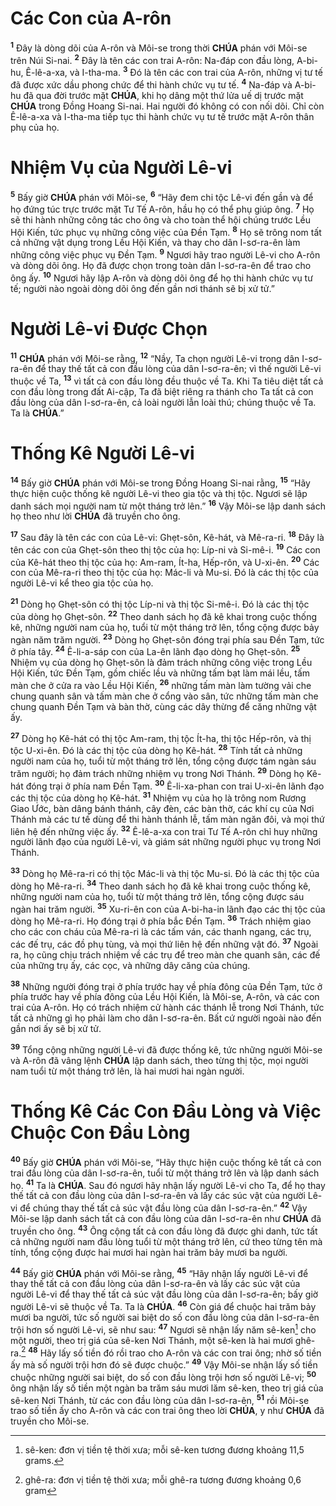 # Các Con của A-rôn
<sup><b>1</b></sup> Đây là dòng dõi của A-rôn và Môi-se trong thời **CHÚA** phán với Môi-se trên Núi Si-nai. <sup><b>2</b></sup> Đây là tên các con trai A-rôn: Na-đáp con đầu lòng, A-bi-hu, Ê-lê-a-xa, và I-tha-ma. <sup><b>3</b></sup> Đó là tên các con trai của A-rôn, những vị tư tế đã được xức dầu phong chức để thi hành chức vụ tư tế. <sup><b>4</b></sup> Na-đáp và A-bi-hu đã qua đời trước mặt **CHÚA**, khi họ dâng một thứ lửa uế dị trước mặt **CHÚA** trong Đồng Hoang Si-nai. Hai người đó không có con nối dõi. Chỉ còn Ê-lê-a-xa và I-tha-ma tiếp tục thi hành chức vụ tư tế trước mặt A-rôn thân phụ của họ.

# Nhiệm Vụ của Người Lê-vi
<sup><b>5</b></sup> Bấy giờ **CHÚA** phán với Môi-se, <sup><b>6</b></sup> “Hãy đem chi tộc Lê-vi đến gần và để họ đứng túc trực trước mặt Tư Tế A-rôn, hầu họ có thể phụ giúp ông. <sup><b>7</b></sup> Họ sẽ thi hành những công tác cho ông và cho toàn thể hội chúng trước Lều Hội Kiến, tức phục vụ những công việc của Đền Tạm. <sup><b>8</b></sup> Họ sẽ trông nom tất cả những vật dụng trong Lều Hội Kiến, và thay cho dân I-sơ-ra-ên làm những công việc phục vụ Đền Tạm. <sup><b>9</b></sup> Ngươi hãy trao người Lê-vi cho A-rôn và dòng dõi ông. Họ đã được chọn trong toàn dân I-sơ-ra-ên để trao cho ông ấy. <sup><b>10</b></sup> Ngươi hãy lập A-rôn và dòng dõi ông để họ thi hành chức vụ tư tế; người nào ngoài dòng dõi ông đến gần nơi thánh sẽ bị xử tử.”

# Người Lê-vi Được Chọn
<sup><b>11</b></sup> **CHÚA** phán với Môi-se rằng, <sup><b>12</b></sup> “Nầy, Ta chọn người Lê-vi trong dân I-sơ-ra-ên để thay thế tất cả con đầu lòng của dân I-sơ-ra-ên; vì thế người Lê-vi thuộc về Ta, <sup><b>13</b></sup> vì tất cả con đầu lòng đều thuộc về Ta. Khi Ta tiêu diệt tất cả con đầu lòng trong đất Ai-cập, Ta đã biệt riêng ra thánh cho Ta tất cả con đầu lòng của dân I-sơ-ra-ên, cả loài người lẫn loài thú; chúng thuộc về Ta. Ta là **CHÚA**.”

# Thống Kê Người Lê-vi
<sup><b>14</b></sup> Bấy giờ **CHÚA** phán với Môi-se trong Đồng Hoang Si-nai rằng, <sup><b>15</b></sup> “Hãy thực hiện cuộc thống kê người Lê-vi theo gia tộc và thị tộc. Ngươi sẽ lập danh sách mọi người nam từ một tháng trở lên.” <sup><b>16</b></sup> Vậy Môi-se lập danh sách họ theo như lời **CHÚA** đã truyền cho ông.

<sup><b>17</b></sup> Sau đây là tên các con của Lê-vi: Ghẹt-sôn, Kê-hát, và Mê-ra-ri. <sup><b>18</b></sup> Đây là tên các con của Ghẹt-sôn theo thị tộc của họ: Líp-ni và Si-mê-i. <sup><b>19</b></sup> Các con của Kê-hát theo thị tộc của họ: Am-ram, Ít-ha, Hếp-rôn, và U-xi-ên. <sup><b>20</b></sup> Các con của Mê-ra-ri theo thị tộc của họ: Mác-li và Mu-si. Đó là các thị tộc của người Lê-vi kể theo gia tộc của họ.

<sup><b>21</b></sup> Dòng họ Ghẹt-sôn có thị tộc Líp-ni và thị tộc Si-mê-i. Đó là các thị tộc của dòng họ Ghẹt-sôn. <sup><b>22</b></sup> Theo danh sách họ đã kê khai trong cuộc thống kê, những người nam của họ, tuổi từ một tháng trở lên, tổng cộng được bảy ngàn năm trăm người. <sup><b>23</b></sup> Dòng họ Ghẹt-sôn đóng trại phía sau Đền Tạm, tức ở phía tây. <sup><b>24</b></sup> Ê-li-a-sáp con của La-ên lãnh đạo dòng họ Ghẹt-sôn. <sup><b>25</b></sup> Nhiệm vụ của dòng họ Ghẹt-sôn là đảm trách những công việc trong Lều Hội Kiến, tức Đền Tạm, gồm chiếc lều và những tấm bạt làm mái lều, tấm màn che ở cửa ra vào Lều Hội Kiến, <sup><b>26</b></sup> những tấm màn làm tường vải che chung quanh sân và tấm màn che ở cổng vào sân, tức những tấm màn che chung quanh Đền Tạm và bàn thờ, cùng các dây thừng để căng những vật ấy.

<sup><b>27</b></sup> Dòng họ Kê-hát có thị tộc Am-ram, thị tộc Ít-ha, thị tộc Hếp-rôn, và thị tộc U-xi-ên. Đó là các thị tộc của dòng họ Kê-hát. <sup><b>28</b></sup> Tính tất cả những người nam của họ, tuổi từ một tháng trở lên, tổng cộng được tám ngàn sáu trăm người; họ đảm trách những nhiệm vụ trong Nơi Thánh. <sup><b>29</b></sup> Dòng họ Kê-hát đóng trại ở phía nam Đền Tạm. <sup><b>30</b></sup> Ê-li-xa-phan con trai U-xi-ên lãnh đạo các thị tộc của dòng họ Kê-hát. <sup><b>31</b></sup> Nhiệm vụ của họ là trông nom Rương Giao Ước, bàn dâng bánh thánh, cây đèn, các bàn thờ, các khí cụ của Nơi Thánh mà các tư tế dùng để thi hành thánh lễ, tấm màn ngăn đôi, và mọi thứ liên hệ đến những việc ấy. <sup><b>32</b></sup> Ê-lê-a-xa con trai Tư Tế A-rôn chỉ huy những người lãnh đạo của người Lê-vi, và giám sát những người phục vụ trong Nơi Thánh.

<sup><b>33</b></sup> Dòng họ Mê-ra-ri có thị tộc Mác-li và thị tộc Mu-si. Đó là các thị tộc của dòng họ Mê-ra-ri. <sup><b>34</b></sup> Theo danh sách họ đã kê khai trong cuộc thống kê, những người nam của họ, tuổi từ một tháng trở lên, tổng cộng được sáu ngàn hai trăm người. <sup><b>35</b></sup> Xu-ri-ên con của A-bi-ha-in lãnh đạo các thị tộc của dòng họ Mê-ra-ri. Họ đóng trại ở phía bắc Đền Tạm. <sup><b>36</b></sup> Trách nhiệm giao cho các con cháu của Mê-ra-ri là các tấm ván, các thanh ngang, các trụ, các đế trụ, các đồ phụ tùng, và mọi thứ liên hệ đến những vật đó. <sup><b>37</b></sup> Ngoài ra, họ cũng chịu trách nhiệm về các trụ để treo màn che quanh sân, các đế của những trụ ấy, các cọc, và những dây căng của chúng.

<sup><b>38</b></sup> Những người đóng trại ở phía trước hay về phía đông của Đền Tạm, tức ở phía trước hay về phía đông của Lều Hội Kiến, là Môi-se, A-rôn, và các con trai của A-rôn. Họ có trách nhiệm cử hành các thánh lễ trong Nơi Thánh, tức tất cả những gì họ phải làm cho dân I-sơ-ra-ên. Bất cứ người ngoài nào đến gần nơi ấy sẽ bị xử tử.

<sup><b>39</b></sup> Tổng cộng những người Lê-vi đã được thống kê, tức những người Môi-se và A-rôn đã vâng lệnh **CHÚA** lập danh sách, theo từng thị tộc, mọi người nam tuổi từ một tháng trở lên, là hai mươi hai ngàn người.

# Thống Kê Các Con Đầu Lòng và Việc Chuộc Con Đầu Lòng
<sup><b>40</b></sup> Bấy giờ **CHÚA** phán với Môi-se, “Hãy thực hiện cuộc thống kê tất cả con trai đầu lòng của dân I-sơ-ra-ên, tuổi từ một tháng trở lên và lập danh sách họ. <sup><b>41</b></sup> Ta là **CHÚA**. Sau đó ngươi hãy nhận lấy người Lê-vi cho Ta, để họ thay thế tất cả con đầu lòng của dân I-sơ-ra-ên và lấy các súc vật của người Lê-vi để chúng thay thế tất cả súc vật đầu lòng của dân I-sơ-ra-ên.” <sup><b>42</b></sup> Vậy Môi-se lập danh sách tất cả con đầu lòng của dân I-sơ-ra-ên như **CHÚA** đã truyền cho ông. <sup><b>43</b></sup> Ông cộng tất cả con đầu lòng đã được ghi danh, tức tất cả những người nam đầu lòng tuổi từ một tháng trở lên, cứ theo từng tên mà tính, tổng cộng được hai mươi hai ngàn hai trăm bảy mươi ba người.

<sup><b>44</b></sup> Bấy giờ **CHÚA** phán với Môi-se rằng, <sup><b>45</b></sup> “Hãy nhận lấy người Lê-vi để thay thế tất cả con đầu lòng của dân I-sơ-ra-ên và lấy các súc vật của người Lê-vi để thay thế tất cả súc vật đầu lòng của dân I-sơ-ra-ên; bấy giờ người Lê-vi sẽ thuộc về Ta. Ta là **CHÚA**. <sup><b>46</b></sup> Còn giá để chuộc hai trăm bảy mươi ba người, tức số người sai biệt do số con đầu lòng của dân I-sơ-ra-ên trội hơn số người Lê-vi, sẽ như sau: <sup><b>47</b></sup> Ngươi sẽ nhận lấy năm sê-ken[^1-16f63c4c-f6c6-412e-9023-07cce83e30f5] cho một người, theo trị giá của sê-ken Nơi Thánh, một sê-ken là hai mươi ghê-ra.[^2-16f63c4c-f6c6-412e-9023-07cce83e30f5] <sup><b>48</b></sup> Hãy lấy số tiền đó rồi trao cho A-rôn và các con trai ông; nhờ số tiền ấy mà số người trội hơn đó sẽ được chuộc.” <sup><b>49</b></sup> Vậy Môi-se nhận lấy số tiền chuộc những người sai biệt, do số con đầu lòng trội hơn số người Lê-vi; <sup><b>50</b></sup> ông nhận lấy số tiền một ngàn ba trăm sáu mươi lăm sê-ken, theo trị giá của sê-ken Nơi Thánh, từ các con đầu lòng của dân I-sơ-ra-ên, <sup><b>51</b></sup> rồi Môi-se trao số tiền ấy cho A-rôn và các con trai ông theo lời **CHÚA**, y như **CHÚA** đã truyền cho Môi-se.

[^1-16f63c4c-f6c6-412e-9023-07cce83e30f5]: sê-ken: đơn vị tiền tệ thời xưa; mỗi sê-ken tương đương khoảng 11,5 grams.
[^2-16f63c4c-f6c6-412e-9023-07cce83e30f5]: ghê-ra: đơn vị tiền tệ thời xưa; mỗi ghê-ra tương đương khoảng 0,6 gram